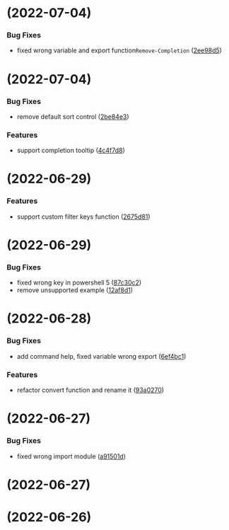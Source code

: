 # [](https://github.com/aliuq/Register-Completion/compare/v0.0.21...v) (2022-07-04)


### Bug Fixes

* fixed wrong variable and export function`Remove-Completion` ([2ee98d5](https://github.com/aliuq/Register-Completion/commit/2ee98d5112efd45b3bd951772767d6f51328e389))



# [](https://github.com/aliuq/Register-Completion/compare/v0.0.20...v) (2022-07-04)


### Bug Fixes

* remove default sort control ([2be84e3](https://github.com/aliuq/Register-Completion/commit/2be84e39d8cbe958ccafe36c6ef5b8fbcae8a845))


### Features

* support completion tooltip ([4c4f7d8](https://github.com/aliuq/Register-Completion/commit/4c4f7d8b2c8934831a4ad65a33a79dda28555b5d))



# [](https://github.com/aliuq/Register-Completion/compare/v0.0.19...v) (2022-06-29)


### Features

* support custom filter keys function ([2675d81](https://github.com/aliuq/Register-Completion/commit/2675d815eb9b99ba38d232bed2ec4b0c2a6c2f77))



# [](https://github.com/aliuq/Register-Completion/compare/v0.0.18...v) (2022-06-29)


### Bug Fixes

* fixed wrong key in  powershell 5 ([87c30c2](https://github.com/aliuq/Register-Completion/commit/87c30c22ab469a6d58a8c800dce15fb50785c1d9))
* remove unsupported example ([12af8d1](https://github.com/aliuq/Register-Completion/commit/12af8d15eaa316bbc37fb37e7e82b40e8791b036))



# [](https://github.com/aliuq/Register-Completion/compare/v0.0.17...v) (2022-06-28)


### Bug Fixes

* add command help, fixed variable wrong export ([6ef4bc1](https://github.com/aliuq/Register-Completion/commit/6ef4bc12026fa9356171522b6ff7900c9146b559))


### Features

* refactor convert function and rename it ([93a0270](https://github.com/aliuq/Register-Completion/commit/93a027016896ecb78b581bc94aa35aa6d0367c45))



# [](https://github.com/aliuq/Register-Completion/compare/v0.0.16...v) (2022-06-27)


### Bug Fixes

* fixed wrong import module ([a91501d](https://github.com/aliuq/Register-Completion/commit/a91501d01ab3582935a5e93d7cdba73ab1d9b4f1))



# [](https://github.com/aliuq/Register-Completion/compare/v0.0.15...v) (2022-06-27)



#  (2022-06-26)




